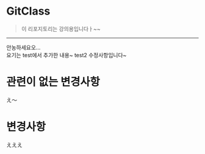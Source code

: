# **GitClass**

> 이 리포지토리는 강의용입니다ㅏ~~

---

안농하세요오...\
요기는 test에서 추가한 내용~
test2 수정사항입니다~

# 관련이 없는 변경사항
え〜

# 변경사항
えええ